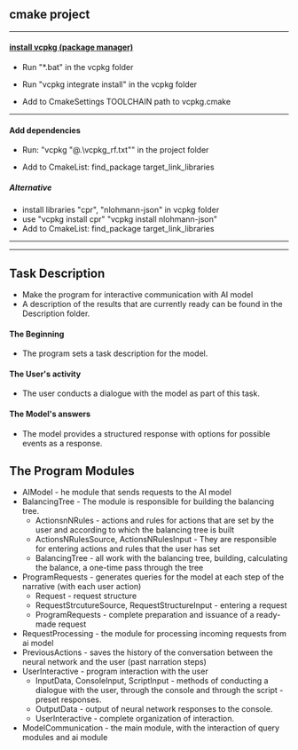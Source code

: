 

## cmake project
----
#### [install vcpkg (package manager)](https://github.com/microsoft/vcpkg#)

* Run "*.bat" in the vcpkg folder

* Run "vcpkg integrate install" in the vcpkg folder

* Add to CmakeSettings TOOLCHAIN path to vcpkg.cmake
----
#### Add dependencies
* Run: "vcpkg "@.\vcpkg_rf.txt"" in the project folder

* Add to CmakeList:
	find_package
	target_link_libraries
##### Alternative
* install libraries "cpr", "nlohmann-json" in vcpkg folder
* use "vcpkg install cpr" "vcpkg install nlohmann-json"
* Add to CmakeList:
	find_package
	target_link_libraries
----
----
## Task Description
* Make the program for interactive communication with AI model
* A description of the results that are currently ready can be found in the Description folder.

#### The Beginning
* The program sets a task description for the model. 

#### The User's activity
* The user conducts a dialogue with the model as part of this task.

#### The Model's answers
* The model provides a structured response with options for possible events as a response.

## The Program Modules

* AIModel - he module that sends requests to the AI model
* BalancingTree - The module is responsible for building the balancing tree.
  	* ActionsnNRules - actions and rules for actions that are set by the user and according to which the balancing tree is built
	* ActionsNRulesSource, ActionsNRulesInput - They are responsible for entering actions and rules that the user has set
   	* BalancingTree - all work with the balancing tree, building, calculating the balance, a one-time pass through the tree
* ProgramRequests - generates queries for the model at each step of the narrative (with each user action)
  	* Request - request structure
  	* RequestStrcutureSource, RequestStructureInput - entering a request
  	* ProgramRequests - complete preparation and issuance of a ready-made request
* RequestProcessing - the module for processing incoming requests from ai model
* PreviousActions - saves the history of the conversation between the neural network and the user (past narration steps)
* UserInteractive - program interaction with the user
  	* InputData, ConsoleInput, ScriptInput - methods of conducting a dialogue with the user, through the console and through the script - preset responses.
  	* OutputData - output of neural network responses to the console.
  	* UserInteractive - complete organization of interaction.
* ModelCommunication - the main module, with the interaction of query modules and ai module

